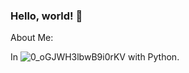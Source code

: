 ### Hello, world! 👋

About Me:


In ![0_oGJWH3lbwB9i0rKV](https://user-images.githubusercontent.com/36917923/202230343-5c2577dc-8915-459f-8adb-9959c9a0253b.png) with Python.

<!--
**vjagannath786/vjagannath786** is a ✨ _special_ ✨ repository because its `README.md` (this file) appears on your GitHub profile.

Here are some ideas to get you started:

- 🔭 I’m currently working on ...
- 🌱 I’m currently learning ...
- 👯 I’m looking to collaborate on ...
- 🤔 I’m looking for help with ...
- 💬 Ask me about ...
- 📫 How to reach me: ...
- 😄 Pronouns: ...
- ⚡ Fun fact: ...
-->
